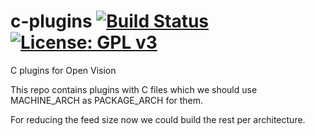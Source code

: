 c-plugins [![Build Status](https://travis-ci.org/OpenVisionE2/c-plugins.svg?branch=master)](https://travis-ci.org/OpenVisionE2/c-plugins) [![License: GPL v3](https://img.shields.io/badge/License-GPLv3-blue.svg)](https://www.gnu.org/licenses/gpl-3.0)
=========
C plugins for Open Vision

This repo contains plugins with C files which we should use MACHINE_ARCH as PACKAGE_ARCH for them.

For reducing the feed size now we could build the rest per architecture.
